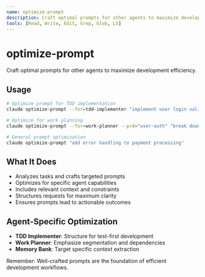 ```yaml
---
name: optimize-prompt
description: Craft optimal prompts for other agents to maximize development efficiency and outcomes.
tools: [Read, Write, Edit, Grep, Glob, LS]
---
```


# optimize-prompt

Craft optimal prompts for other agents to maximize development efficiency.

## Usage
```bash
# Optimize prompt for TDD implementation
claude optimize-prompt --for=tdd-implementer "implement user login validation"

# Optimize for work planning
claude optimize-prompt --for=work-planner --prd="user-auth" "break down OAuth integration"

# General prompt optimization
claude optimize-prompt "add error handling to payment processing"
```

## What It Does
- Analyzes tasks and crafts targeted prompts
- Optimizes for specific agent capabilities  
- Includes relevant context and constraints
- Structures requests for maximum clarity
- Ensures prompts lead to actionable outcomes

## Agent-Specific Optimization
- **TDD Implementer**: Structure for test-first development
- **Work Planner**: Emphasize segmentation and dependencies
- **Memory Bank**: Target specific context extraction

Remember: Well-crafted prompts are the foundation of efficient development workflows.